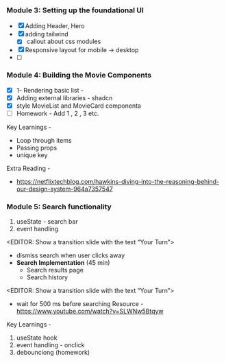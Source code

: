 ### Module 3: Setting up the foundational  UI

- [x]  Adding Header, Hero
- [x]  adding tailwind
    - [x]  callout about css modules
- [x]  Responsive layout for mobile → desktop
- [ ]  


### Module 4: Building the Movie Components
- [x]  1- Rendering basic list -
- [x]  Adding external libraries - shadcn
- [x]  style MovieList and MovieCard componenta
- [ ]  Homework - Add 1 , 2 , 3 etc.

Key Learnings - 
- Loop through items
- Passing props
- unique key

Extra Reading - 
- https://netflixtechblog.com/hawkins-diving-into-the-reasoning-behind-our-design-system-964a7357547

### Module 5: Search functionality

1. useState - search bar
2. event handling

<EDITOR: Show a transition slide with the text “Your Turn”>

- dismiss search when user clicks away
- **Search Implementation** (45 min)
    - Search results page
    - Search history

<EDITOR: Show a transition slide with the text “Your Turn”>

- wait for 500 ms before searching
Resource - https://www.youtube.com/watch?v=SLWNw5Btqyw

Key Learnings - 
1. useState hook
2. event handling - onclick
3. debounciong (homework)
